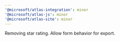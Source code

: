 ```yaml
---
'@microsoft/atlas-integration': minor
'@microsoft/atlas-js': minor
'@microsoft/atlas-site': minor
---
```


Removing star rating. Allow form behavior for export.
